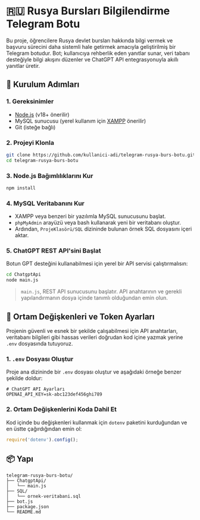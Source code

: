 # 🇷🇺 Rusya Bursları Bilgilendirme Telegram Botu

Bu proje, öğrencilere Rusya devlet bursları hakkında bilgi vermek ve başvuru sürecini daha sistemli hale getirmek amacıyla geliştirilmiş bir Telegram botudur. Bot; kullanıcıya rehberlik eden yanıtlar sunar, veri tabanı desteğiyle bilgi akışını düzenler ve ChatGPT API entegrasyonuyla akıllı yanıtlar üretir.

## 🔧 Kurulum Adımları

### 1. Gereksinimler

- [Node.js](https://nodejs.org/) (v18+ önerilir)
- MySQL sunucusu (yerel kullanım için [XAMPP](https://www.apachefriends.org/index.html) önerilir)
- Git (isteğe bağlı)

### 2. Projeyi Klonla

```bash
git clone https://github.com/kullanici-adi/telegram-rusya-burs-botu.git
cd telegram-rusya-burs-botu
```

### 3. Node.js Bağımlılıklarını Kur

```bash
npm install
```

### 4. MySQL Veritabanını Kur

- XAMPP veya benzeri bir yazılımla MySQL sunucusunu başlat.
- `phpMyAdmin` arayüzü veya bash kullanarak yeni bir veritabanı oluştur.
- Ardından, `ProjeKlasörü/SQL` dizininde bulunan örnek SQL dosyasını içeri aktar.

### 5. ChatGPT REST API'sini Başlat

Botun GPT desteğini kullanabilmesi için yerel bir API servisi çalıştırmalısın:

```bash
cd ChatgptApi
node main.js
```

> `main.js`, REST API sunucusunu başlatır. API anahtarının ve gerekli yapılandırmanın dosya içinde tanımlı olduğundan emin olun.

## 🔐 Ortam Değişkenleri ve Token Ayarları

Projenin güvenli ve esnek bir şekilde çalışabilmesi için API anahtarları, veritabanı bilgileri gibi hassas verileri doğrudan kod içine yazmak yerine `.env` dosyasında tutuyoruz.

### 1. `.env` Dosyası Oluştur

Proje ana dizininde bir `.env` dosyası oluştur ve aşağıdaki örneğe benzer şekilde doldur:

```
# ChatGPT API Ayarları
OPENAI_API_KEY=sk-abc123def456ghi789
```

### 2. Ortam Değişkenlerini Koda Dahil Et

Kod içinde bu değişkenleri kullanmak için `dotenv` paketini kurduğundan ve en üstte çağırdığından emin ol:

```js
require('dotenv').config();
```

## 📦 Yapı

```
telegram-rusya-burs-botu/
├── ChatgptApi/
│   └── main.js
├── SQL/
│   └── ornek-veritabani.sql
├── bot.js
├── package.json
└── README.md
```
